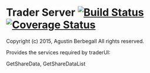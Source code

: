 # Trader Server [![Build Status](https://travis-ci.org/aberbegall/traderServer.svg?branch=develop)](https://travis-ci.org/aberbegall/traderServer) [![Coverage Status](https://coveralls.io/repos/aberbegall/traderServer/badge.svg?branch=develop&service=github)](https://coveralls.io/github/aberbegall/traderServer?branch=develop)

Copyright (c) 2015, Agustin Berbegall
All rights reserved.

Provides the services required by traderUI:

GetShareData, GetShareDataList

